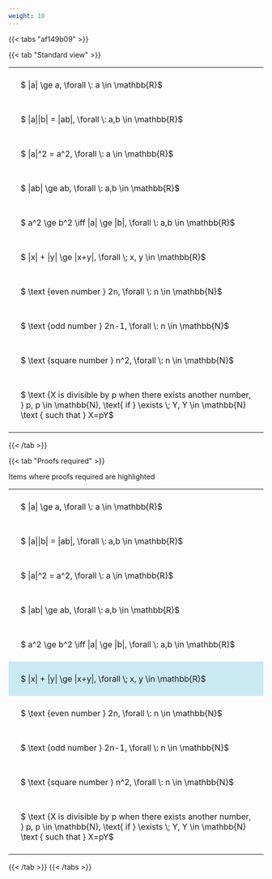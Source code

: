 ```yaml
---
weight: 10
---
```


{{< tabs "af149b09" >}}

{{< tab "Standard view" >}}

<style type="text/css">
#T_standard_e403ab17ebb3dfda th.col_heading {
  text-align: left;
  font-size: 1em;
}
#T_standard_e403ab17ebb3dfda td {
  text-align: left;
  font-size: 1em;
  padding: 1.5em;
}
</style>
<table id="T_standard_e403ab17ebb3dfda">
  <thead>
  </thead>
  <tbody>
    <tr>
      <td id="T_standard_e403ab17ebb3dfda_row0_col0" class="data row0 col0" >$ |a| \ge a,  \forall \: a \in \mathbb{R}$</td>
    </tr>
    <tr>
      <td id="T_standard_e403ab17ebb3dfda_row1_col0" class="data row1 col0" >$ |a||b| = |ab|,  \forall \: a,b \in \mathbb{R}$</td>
    </tr>
    <tr>
      <td id="T_standard_e403ab17ebb3dfda_row2_col0" class="data row2 col0" >$ |a|^2 = a^2,  \forall \: a \in \mathbb{R}$</td>
    </tr>
    <tr>
      <td id="T_standard_e403ab17ebb3dfda_row3_col0" class="data row3 col0" >$ |ab| \ge ab,  \forall \: a,b \in \mathbb{R}$</td>
    </tr>
    <tr>
      <td id="T_standard_e403ab17ebb3dfda_row4_col0" class="data row4 col0" >$ a^2 \ge b^2 \iff |a| \ge |b|,  \forall \: a,b \in \mathbb{R}$</td>
    </tr>
    <tr>
      <td id="T_standard_e403ab17ebb3dfda_row5_col0" class="data row5 col0" >$ |x| + |y| \ge |x+y|, \forall \; x, y \in \mathbb{R}$</td>
    </tr>
    <tr>
      <td id="T_standard_e403ab17ebb3dfda_row6_col0" class="data row6 col0" >$ \text {even number } 2n, \forall \: n \in \mathbb{N}$</td>
    </tr>
    <tr>
      <td id="T_standard_e403ab17ebb3dfda_row7_col0" class="data row7 col0" >$ \text {odd number } 2n-1, \forall \: n \in \mathbb{N}$</td>
    </tr>
    <tr>
      <td id="T_standard_e403ab17ebb3dfda_row8_col0" class="data row8 col0" >$ \text {square number } n^2, \forall \: n \in \mathbb{N}$</td>
    </tr>
    <tr>
      <td id="T_standard_e403ab17ebb3dfda_row9_col0" class="data row9 col0" >$ \text {X is divisible by p when there exists another number, } p, p \in \mathbb{N}, \text{ if } \exists \; Y, Y \in \mathbb{N} \text { such that } X=pY$</td>
    </tr>
  </tbody>
</table>
{{< /tab >}}

{{< tab "Proofs required" >}}

Items where proofs required are highlighted 
<br>
<style type="text/css">
#T_proof_required_5d2a9eb2d059c04a th.col_heading {
  text-align: left;
  font-size: 1em;
}
#T_proof_required_5d2a9eb2d059c04a td {
  text-align: left;
  font-size: 1em;
  padding: 1.5em;
}
#T_proof_required_5d2a9eb2d059c04a_row0_col0, #T_proof_required_5d2a9eb2d059c04a_row1_col0, #T_proof_required_5d2a9eb2d059c04a_row2_col0, #T_proof_required_5d2a9eb2d059c04a_row3_col0, #T_proof_required_5d2a9eb2d059c04a_row4_col0, #T_proof_required_5d2a9eb2d059c04a_row6_col0, #T_proof_required_5d2a9eb2d059c04a_row7_col0, #T_proof_required_5d2a9eb2d059c04a_row8_col0, #T_proof_required_5d2a9eb2d059c04a_row9_col0 {
  background-color: rgba(0,0,0,0);
}
#T_proof_required_5d2a9eb2d059c04a_row5_col0 {
  background-color: rgba(0,150,200, 0.2);
}
</style>
<table id="T_proof_required_5d2a9eb2d059c04a">
  <thead>
  </thead>
  <tbody>
    <tr>
      <td id="T_proof_required_5d2a9eb2d059c04a_row0_col0" class="data row0 col0" >$ |a| \ge a,  \forall \: a \in \mathbb{R}$</td>
    </tr>
    <tr>
      <td id="T_proof_required_5d2a9eb2d059c04a_row1_col0" class="data row1 col0" >$ |a||b| = |ab|,  \forall \: a,b \in \mathbb{R}$</td>
    </tr>
    <tr>
      <td id="T_proof_required_5d2a9eb2d059c04a_row2_col0" class="data row2 col0" >$ |a|^2 = a^2,  \forall \: a \in \mathbb{R}$</td>
    </tr>
    <tr>
      <td id="T_proof_required_5d2a9eb2d059c04a_row3_col0" class="data row3 col0" >$ |ab| \ge ab,  \forall \: a,b \in \mathbb{R}$</td>
    </tr>
    <tr>
      <td id="T_proof_required_5d2a9eb2d059c04a_row4_col0" class="data row4 col0" >$ a^2 \ge b^2 \iff |a| \ge |b|,  \forall \: a,b \in \mathbb{R}$</td>
    </tr>
    <tr>
      <td id="T_proof_required_5d2a9eb2d059c04a_row5_col0" class="data row5 col0" >$ |x| + |y| \ge |x+y|, \forall \; x, y \in \mathbb{R}$</td>
    </tr>
    <tr>
      <td id="T_proof_required_5d2a9eb2d059c04a_row6_col0" class="data row6 col0" >$ \text {even number } 2n, \forall \: n \in \mathbb{N}$</td>
    </tr>
    <tr>
      <td id="T_proof_required_5d2a9eb2d059c04a_row7_col0" class="data row7 col0" >$ \text {odd number } 2n-1, \forall \: n \in \mathbb{N}$</td>
    </tr>
    <tr>
      <td id="T_proof_required_5d2a9eb2d059c04a_row8_col0" class="data row8 col0" >$ \text {square number } n^2, \forall \: n \in \mathbb{N}$</td>
    </tr>
    <tr>
      <td id="T_proof_required_5d2a9eb2d059c04a_row9_col0" class="data row9 col0" >$ \text {X is divisible by p when there exists another number, } p, p \in \mathbb{N}, \text{ if } \exists \; Y, Y \in \mathbb{N} \text { such that } X=pY$</td>
    </tr>
  </tbody>
</table>
{{< /tab >}}
{{< /tabs >}}